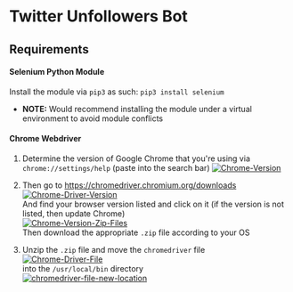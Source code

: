 # Twitter Unfollowers Bot

## Requirements

#### Selenium Python Module
Install the module via `pip3` as such: `pip3 install selenium`
* __NOTE:__ Would recommend installing the module under a virtual environment to avoid module conflicts

#### Chrome Webdriver 
1. Determine the version of Google Chrome that you're using via `chrome://settings/help` (paste into the search bar)
<a href="https://ibb.co/26cKSPt"><img src="https://i.ibb.co/Jdrkq27/Chrome-Version.png" alt="Chrome-Version" border="0"></a><br />

2. Then go to https://chromedriver.chromium.org/downloads
<a href="https://ibb.co/0ygcDBS"><img src="https://i.ibb.co/Qv2fb8R/Chrome-Driver-Version.png" alt="Chrome-Driver-Version" border="0"></a><br />
And find your browser version listed and click on it (if the version is not listed, then update Chrome) <br />
<a href="https://ibb.co/2Zgjw0C"><img src="https://i.ibb.co/mN6Hmr2/Chrome-Version-Zip-Files.png" alt="Chrome-Version-Zip-Files" border="0"></a><br />
Then download the appropriate `.zip` file according to your OS

3. Unzip the `.zip` file and move the  `chromedriver` file<br />
<a href="https://ibb.co/g6Txf95"><img src="https://i.ibb.co/yVyrZPw/Chrome-Driver-File.png" alt="Chrome-Driver-File" border="0"></a><br />
into the `/usr/local/bin` directory<br/>
<a href="https://imgbb.com/"><img src="https://i.ibb.co/xhwj9j7/chromedriver-file-new-location.png" alt="chromedriver-file-new-location" border="0"></a><br />
